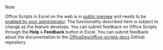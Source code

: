 > [!NOTE]
> Office Scripts in Excel on the web is in [public preview](https://techcommunity.microsoft.com/t5/excel-blog/announcing-office-scripts-preview/ba-p/1093559) and needs to be [enabled by your administrator](/microsoft-365/admin/manage/manage-office-scripts-settings). The functionality described here is subject to change as the feature develops. You can submit feedback on Office Scripts through the **Help > Feedback** button in Excel. You can submit feedback about the documentation to the [OfficeDev/office-scripts-docs](https://github.com/OfficeDev/office-scripts-docs/issues) GitHub repository.
